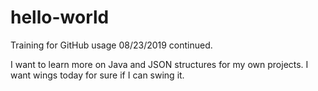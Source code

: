 # hello-world
Training for GitHub usage 08/23/2019 continued. 

I want to learn more on Java and JSON structures for my own projects. 
I want wings today for sure if I can swing it. 
